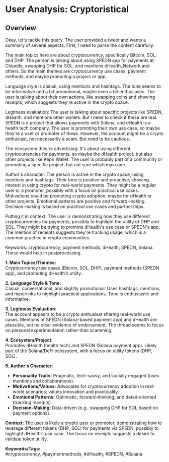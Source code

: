 # User Analysis: Cryptoristical

## Overview

<think>
Okay, let's tackle this query. The user provided a tweet and wants a summary of several aspects. First, I need to parse the content carefully.

The main topics here are about cryptocurrency, specifically Bitcoin, SOL, and DHP. The person is talking about using SPEDN app for payments at Chipotle, swapping DHP for SOL, and mentions dHealth_Network and others. So the main themes are cryptocurrency use cases, payment methods, and maybe promoting a project or app.

Language style is casual, using mentions and hashtags. The tone seems to be informative and a bit promotional, maybe even a bit enthusiastic. The user is talking about their own actions, like swapping coins and showing receipts, which suggests they're active in the crypto space.

Legitness evaluation: The user is talking about specific projects like SPEDN, dHealth, and mentions other wallets. But I need to check if these are real. SPEDN is a project that allows payments with Solana, and dHealth is a health tech company. The user is promoting their own use case, so maybe they're a user or promoter of these. However, the account might be a crypto enthusiast, not necessarily a scam. But need to be cautious.

The ecosystem they're advertising: It's about using different cryptocurrencies for payments, so maybe the dHealth project, but also other projects like Keplr Wallet. The user is probably part of a community or promoting a specific project, but not sure which main one.

Author's character: The person is active in the crypto space, using mentions and hashtags. Their tone is positive and proactive, showing interest in using crypto for real-world payments. They might be a regular user or a promoter, possibly with a focus on practical use cases. Motivations could be promoting crypto adoption, maybe for dHealth or other projects. Emotional patterns are positive and forward-looking. Decision-making is based on practical use cases and partnerships.

Putting it in context: The user is demonstrating how they use different cryptocurrencies for payments, possibly to highlight the utility of DHP and SOL. They might be trying to promote dHealth's use case or SPEDN's app. The mention of receipts suggests they're tracking usage, which is a common practice in crypto communities.

Keywords: cryptocurrency, payment methods, dHealth, SPEDN, Solana. These would help in postprocessing.
</think>

**1. Main Topics/Themes:**  
Cryptocurrency use cases (Bitcoin, SOL, DHP), payment methods (SPEDN app), and promoting dHealth's utility.  

**2. Language Style & Tone:**  
Casual, conversational, and slightly promotional. Uses hashtags, mentions, and hyperlinks to highlight practical applications. Tone is enthusiastic and informative.  

**3. Legitness Evaluation:**  
The account appears to be a crypto enthusiast sharing real-world use cases. Mentions of SPEDN (Solana-based payment app) and dHealth are plausible, but no clear evidence of endorsement. The thread seems to focus on personal experimentation rather than scamming.  

**4. Ecosystem/Project:**  
Promotes dHealth (health tech) and SPEDN (Solana payment app). Likely part of the Solana/DeFi ecosystem, with a focus on utility tokens (DHP, SOL).  

**5. Author's Character:**  
- **Personality Traits:** Pragmatic, tech-savvy, and socially engaged (uses mentions and collaborations).  
- **Motivations/Values:** Advocates for cryptocurrency adoption in real-world scenarios; values innovation and practicality.  
- **Emotional Patterns:** Optimistic, forward-thinking, and detail-oriented (tracking receipts).  
- **Decision-Making:** Data-driven (e.g., swapping DHP for SOL based on payment options).  

**Context:** The user is likely a crypto user or promoter, demonstrating how to leverage different tokens (DHP, SOL) for payments via SPEDN, possibly to highlight dHealth’s use case. The focus on receipts suggests a desire to validate token utility.  

**Keywords/Tags:**  
#cryptocurrency, #paymentmethods, #dHealth, #SPEDN, #Solana